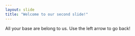 ```yaml
---
layout: slide
title: "Welcome to our second slide!"
---
```

All your base are belong to us.
Use the left arrow to go back!
